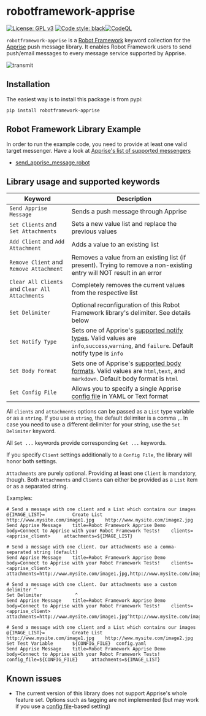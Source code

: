 # robotframework-apprise
[![License: GPL v3](https://img.shields.io/badge/License-GPLv3-blue.svg)](https://www.gnu.org/licenses/gpl-3.0) [![Code style: black](https://img.shields.io/badge/code%20style-black-000000.svg)](https://github.com/psf/black)[![CodeQL](https://github.com/joergschultzelutter/robotframework-apprise/actions/workflows/codeql.yml/badge.svg)](https://github.com/joergschultzelutter/robotframework-apprise/actions/workflows/codeql.yml)

```robotframework-apprise``` is a [Robot Framework](https://www.robotframework.org) keyword collection for the [Apprise](https://github.com/caronc/apprise) push message library. It enables Robot Framework users to send push/email messages to every message service supported by Apprise.

![transmit](https://github.com/joergschultzelutter/robotframework-apprise/blob/master/img/message.jpg)

## Installation

The easiest way is to install this package is from pypi:

    pip install robotframework-apprise

## Robot Framework Library Example

In order to run the example code, you need to provide at least one valid target messenger. Have a look at [Apprise's list of supported messengers](https://github.com/caronc/apprise/wiki)

- [send_apprise_message.robot](https://github.com/joergschultzelutter/robotframework-apprise/test/send_apprise_message.robot)

## Library usage and supported keywords

| Keyword|Description|
|------- |-----------|
|``Send Apprise Message``|Sends a push message through Apprise|
|``Set Clients`` and ``Set Attachments``|Sets a new value list and replace the previous values|
|``Add Client`` and ``Add Attachment``|Adds a value to an existing list|
|``Remove Client`` and ``Remove Attachment``|Removes a value from an existing list (if present). Trying to remove a non-existing entry will NOT result in an error|
|``Clear All Clients`` and ``Clear All Attachments``|Completely removes the current values from the respective list|
|``Set Delimiter``|Optional reconfiguration of this Robot Framework library's delimiter. See details below|
|``Set Notify Type``|Sets one of Apprise's [supported notify types](https://github.com/caronc/apprise/wiki/Development_API#message-types-and-themes). Valid values are ``info``,``success``,``warning``, and ``failure``. Default notify type is ``info``|
|``Set Body Format``|Sets one of Apprise's [supported body formats](https://github.com/caronc/apprise/wiki/Development_API#notify--send-notifications). Valid values are ``html``,``text``, and ``markdown``. Default body format is ``html``|
|``Set Config File``|Allows you to specify a single Apprise [config file](https://github.com/caronc/apprise#configuration-files) in YAML or Text format |


All ``clients`` and ``attachments`` options can be passed as a ``List`` type variable or as a ``string``. If you use a ``string``, the default delimiter is a comma ``,``. In case you need to use a different delimiter for your string, use the ``Set Delimiter`` keyword.

All ``Set ...`` keywords provide corresponding ``Get ...`` keywords.

If you specify ``Client`` settings additionally to a ``Config File``, the library will honor both settings.

``Attachments`` are purely optional. Providing at least one ``Client`` is mandatory, though. Both ``Attachments`` and ``Clients`` can either be provided as a ``List`` item or as a separated string.

Examples:

```robot
# Send a message with one client and a List which contains our images
@{IMAGE_LIST}=          Create List     http://www.mysite.com/image1.jpg    http://www.mysite.com/image2.jpg
Send Apprise Message    title=Robot Framework Apprise Demo   body=Connect to Apprise with your Robot Framework Tests!    clients=<apprise_client>     attachments=${IMAGE_LIST}
```

```robot
# Send a message with one client. Our attachments use a comma-separated string (default)
Send Apprise Message    title=Robot Framework Apprise Demo   body=Connect to Apprise with your Robot Framework Tests!    clients=<apprise_client>     attachments=http://www.mysite.com/image1.jpg,http://www.mysite.com/image2.jpg
```

```robot
# Send a message with one client. Our attachments use a custom delimiter ^
Set Delimiter            ^
Send Apprise Message    title=Robot Framework Apprise Demo   body=Connect to Apprise with your Robot Framework Tests!    clients=<apprise_client>     attachments=http://www.mysite.com/image1.jpg^http://www.mysite.com/image2.jpg
```

```robot
# Send a message with one client and a List which contains our images
@{IMAGE_LIST}=          Create List     http://www.mysite.com/image1.jpg    http://www.mysite.com/image2.jpg
Set Test Variable       ${CONFIG_FILE}  config.yaml
Send Apprise Message    title=Robot Framework Apprise Demo   body=Connect to Apprise with your Robot Framework Tests!    config_file=${CONFIG_FILE}     attachments=${IMAGE_LIST}
```


## Known issues

- The current version of this library does not support Apprise's whole feature set. Options such as tagging are not implemented (but may work if you use a [config file](https://github.com/caronc/apprise#configuration-files)-based setting)

